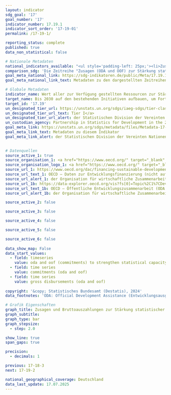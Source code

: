 ```yaml
---
layout: indicator    
sdg_goal: '17'    
goal_number: '17'    
indicator_number: 17.19.1    
indicator_sort_order: '17-19-01'    
permalink: /17-19-1/    

reporting_status: complete    
published: true    
data_non_statistical: false    

# Nationale Metadaten    
national_indicators_available: "<ul style='padding-left: 25px;'><li>Zusagen (ODA und OOF) zur Stärkung statistischer Kapazitäten</li> <li> Bruttoausgaben (ODA und OOF) zur Stärkung statistischer Kapazitäten</li></ul>"    
comparison_sdg: 'Die Zeitreihe "Zusagen (ODA und OOF) zur Stärkung statistischer Kapazitäten" entspricht teilweise den UN-Metadaten. Die Zeitreihe "Bruttoausgaben (ODA und OOF) zur Stärkung statistischer Kapazitäten" bietet zusätzliche Informationen.'    
goal_meta_national_link: https://sdg-indikatoren.de/public/Meta/17.19.1.pdf
goal_meta_national_link_text: Metadaten zu den dargestellten Zeitreihen    

# Globale Metadaten    
indicator_name: Wert aller zur Verfügung gestellten Ressourcen zur Stärkung der statistischen Kapazitäten in Entwicklungsländern, in US-Dollar    
target_name: Bis 2030 auf den bestehenden Initiativen aufbauen, um Fortschrittsmaße für nachhaltige Entwicklung zu erarbeiten, die das Bruttoinlandsprodukt ergänzen, und den Aufbau der statistischen Kapazitäten der Entwicklungsländer unterstützen    
target_id: '17.19'    
un_designated_tier_url: https://unstats.un.org/sdgs/iaeg-sdgs/tier-classification/'    
un_designated_tier_url_text: Tier I</a>    
un_designated_tier_url_alert: der Statistischen Division der Vereinten Nationen    
un_custodian_agency: Partnership in Statistics for Development in the 21st Century (PARIS21)    
goal_meta_link: https://unstats.un.org/sdgs/metadata/files/Metadata-17-19-01.pdf    
goal_meta_link_text: Metadaten zu diesem Indikator    
goal_meta_link_alert: der Statistischen Division der Vereinten Nationen    
    

# Datenquellen
source_active_1: true
source_organisation_1: <a href="https://www.oecd.org/" target="_blank" onclick="return confirm_alert('der Organisation für wirtschaftliche Zusammenarbeit und Entwicklung','De');" title="Klicken Sie hier um zur Website der Organisation Organisation für wirtschaftliche Zusammenarbeit und Entwicklung (OECD) zu gelangen."> Organisation für wirtschaftliche Zusammenarbeit und Entwicklung (OECD) </a>
source_organisation_logo_1: <a href="https://www.oecd.org/" target="_blank" onclick="return confirm_alert('der Organisation für wirtschaftliche Zusammenarbeit und Entwicklung','De');"><img src="https://sdg-indikatoren.de/public/OrgImgDe/oecd.png" alt="Logo oecd" style="height:60px; width:148px"/></a>
source_url_1: https://www.oecd.org/dac/financing-sustainable-development/development-finance-data/
source_url_text_1: OECD – Daten zur Entwicklungsfinanzierung (nicht auf Deutsch verfügbar)
source_url_alert_1: der Organisation für wirtschaftliche Zusammenarbeit und Entwicklung
source_url_1b: https://data-explorer.oecd.org/vis?fs[0]=Topic%2C1%7CDevelopment%23DEV%23%7COfficial%20Development%20Assistance%20%28ODA%29%23DEV_ODA%23&fs[1]=Sector%2C0%7CAll%20sectors%231000%23&pg=0&fc=Sector&snb=18&df[ds]=dsDisseminateFinalDMZ&df[id]=DSD_CRS%40DF_CRS&df[ag]=OECD.DCD.FSD&df[vs]=1.4&dq=DEU.DPGC.16062.100%2B14._T._T.C%2BD.Q._T..&pd=2010%2C&to[TIME_PERIOD]=false&vw=tb&ly[cl]=TIME_PERIOD&ly[rw]=SECTOR&isAvailabilityDisabled=false
source_url_text_1b: OECD – Öffentliche Entwicklungszusammenarbeit (ODA und OOF) zur Stärkung der statistischen Kapazitäten (nicht auf Deutsch verfügbar)
source_url_alert_1b: der Organisation für wirtschaftliche Zusammenarbeit und Entwicklung

source_active_2: false

source_active_3: false

source_active_4: false

source_active_5: false

source_active_6: false
    
data_show_map: False    
data_start_values: 
  - field: timeseries
    value: oda and oof (commitments) to strengthen statistical capacity
  - field: time series
    value: commitments (oda and oof)
  - field: time series
    value: gross disbursements (oda and oof)    
    
copyright: '&copy; Statistisches Bundesamt (Destatis), 2024'    
data_footnotes: 'ODA: Official Development Assistance (Entwicklungsausgaben).<br>• OFF: Oher Official Flows (Andere öffentliche Leistungen).'    

# Grafik Eigenschaften    
graph_title: Zusagen und Bruttoauszahlungen zur Stärkung statistischer Kapazitäten
graph_subtitle:     
graph_type: bar
graph_stepsize: 
  - step: 2.0    

show_line: true
span_gaps: true

precision:
  - decimals: 1    

previous: 17-18-3    
next: 17-19-2    

national_geographical_coverage: Deutschland    
data_last_update: 17.07.2025    
---
```


<span></span>